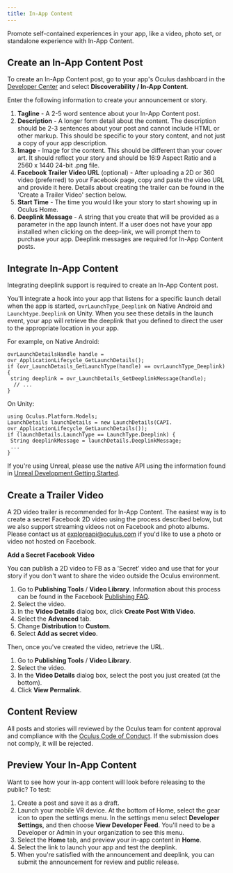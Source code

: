 ```yaml
---
title: In-App Content
---
```


Promote self-contained experiences in your app, like a video, photo set, or standalone experience with In-App Content. 

## Create an In-App Content Post

To create an In-App Content post, go to your app's Oculus dashboard in the [Developer Center](https://dashboard.oculus.com/) and select **Discoverability / In-App Content**.

Enter the following information to create your announcement or story.

1. **Tagline** - A 2-5 word sentence about your In-App Content post. 
2. **Description** - A longer form detail about the content. The description should be 2-3 sentences about your post and cannot include HTML or other markup. This should be specific to your story content, and not just a copy of your app description.
3. **Image** - Image for the content. This should be different than your cover art. It should reflect your story and should be 16:9 Aspect Ratio and a 2560 x 1440 24-bit .png file.
4. **Facebook Trailer Video URL** (optional) - After uploading a 2D or 360 video (preferred) to your Facebook page, copy and paste the video URL and provide it here. Details about creating the trailer can be found in the 'Create a Trailer Video' section below.
5. **Start Time** - The time you would like your story to start showing up in Oculus Home.
6. **Deeplink Message** - A string that you create that will be provided as a parameter in the app launch intent. If a user does not have your app installed when clicking on the deep-link, we will prompt them to purchase your app. Deeplink messages are required for In-App Content posts. 


## Integrate In-App Content

Integrating deeplink support is required to create an In-App Content post.

You'll integrate a hook into your app that listens for a specific launch detail when the app is started, `ovrLaunchType_Deeplink` on Native Android and `Launchtype.Deeplink` on Unity. When you see these details in the launch event, your app will retrieve the deeplink that you defined to direct the user to the appropriate location in your app. 

For example, on Native Android:

```
ovrLaunchDetailsHandle handle = ovr_ApplicationLifecycle_GetLaunchDetails();
if (ovr_LaunchDetails_GetLaunchType(handle) == ovrLaunchType_Deeplink) {
 string deeplink = ovr_LaunchDetails_GetDeeplinkMessage(handle);
  // ...
}
```

On Unity:

```
using Oculus.Platform.Models;
LaunchDetails launchDetails = new LaunchDetails(CAPI.
ovr_ApplicationLifecycle_GetLaunchDetails());
if (launchDetails.LaunchType == LaunchType.Deeplink) {
 String deeplinkMessage = launchDetails.DeeplinkMessage;
 ...
}
```

If you're using Unreal, please use the native API using the information found in [Unreal Development Getting Started](/documentation/platform/latest/concepts/pgsg-unreal-gsg/).

## Create a Trailer Video

A 2D video trailer is recommended for In-App Content. The easiest way is to create a secret Facebook 2D video using the process described below, but we also support streaming videos not on Facebook and photo albums. Please contact us at [exploreapi@oculus.com](mailto:exploreapi@oculus.com) if you'd like to use a photo or video not hosted on Facebook.

**Add a Secret Facebook Video**

You can publish a 2D video to FB as a 'Secret' video and use that for your story if you don't want to share the video outside the Oculus environment.

1. Go to **Publishing Tools** / **Video Library**. Information about this process can be found in the Facebook [Publishing FAQ](https://www.facebook.com/help/1533298140275888?helpref=faq_content).
2. Select the video.
3. In the **Video Details** dialog box, click **Create Post With Video**.
4. Select the **Advanced** tab.
5. Change **Distribution** to **Custom**.
6. Select **Add as secret video**.


Then, once you've created the video, retrieve the URL.

1. Go to **Publishing Tools** / **Video Library**.
2. Select the video.
3. In the **Video Details** dialog box, select the post you just created (at the bottom).
4. Click **View Permalink**.


## Content Review

All posts and stories will reviewed by the Oculus team for content approval and compliance with the [Oculus Code of Conduct](https://support.oculus.com/1694069410806625/). If the submission does not comply, it will be rejected.

## Preview Your In-App Content

Want to see how your in-app content will look before releasing to the public? To test:

1. Create a post and save it as a draft.
2. Launch your mobile VR device. At the bottom of Home, select the gear icon to open the settings menu. In the settings menu select **Developer Settings**, and then choose **View Developer Feed**. You'll need to be a Developer or Admin in your organization to see this menu.
3. Select the **Home** tab, and preview your in-app content in **Home**.
4. Select the link to launch your app and test the deeplink.
5. When you're satisfied with the announcement and deeplink, you can submit the announcement for review and public release.

